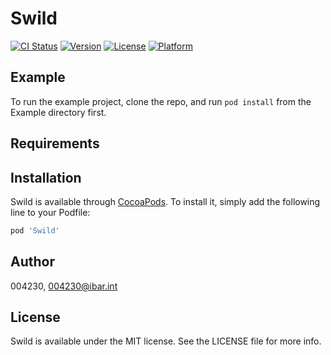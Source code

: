 # Swild

[![CI Status](https://img.shields.io/travis/004230/Swild.svg?style=flat)](https://travis-ci.org/004230/Swild)
[![Version](https://img.shields.io/cocoapods/v/Swild.svg?style=flat)](https://cocoapods.org/pods/Swild)
[![License](https://img.shields.io/cocoapods/l/Swild.svg?style=flat)](https://cocoapods.org/pods/Swild)
[![Platform](https://img.shields.io/cocoapods/p/Swild.svg?style=flat)](https://cocoapods.org/pods/Swild)

## Example

To run the example project, clone the repo, and run `pod install` from the Example directory first.

## Requirements

## Installation

Swild is available through [CocoaPods](https://cocoapods.org). To install
it, simply add the following line to your Podfile:

```ruby
pod 'Swild'
```

## Author

004230, 004230@ibar.int

## License

Swild is available under the MIT license. See the LICENSE file for more info.
